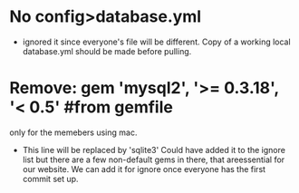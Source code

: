 # No config>database.yml 
* ignored it since everyone's file will be different. Copy of a working local database.yml should be made before pulling. 

# Remove: gem 'mysql2', '>= 0.3.18', '< 0.5' #from gemfile
only for the memebers using mac.
* This line will be replaced by 'sqlite3'
Could have added it to the ignore list but there are a few non-default gems in there, that areessential for our website. 
We can add it for ignore once everyone has the first commit set up. 

